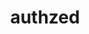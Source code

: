 ---
logohandle: authzed
sort: authzed
title: authzed
twitter: https://x.com/authzed
website: https://authzed.com/
---
